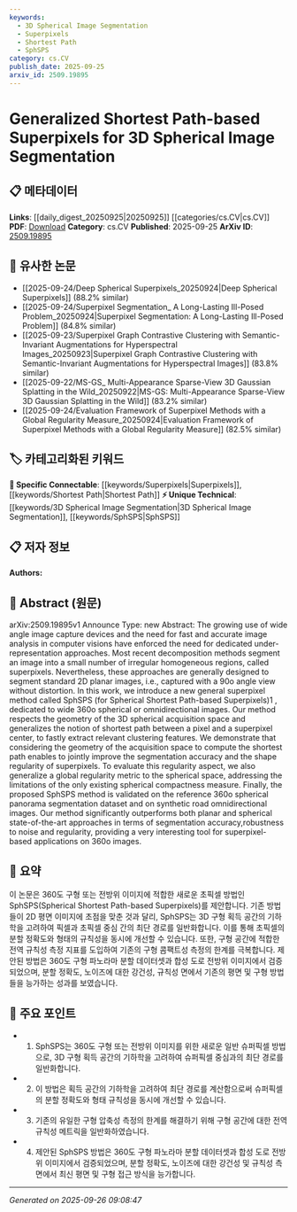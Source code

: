 ```yaml
---
keywords:
  - 3D Spherical Image Segmentation
  - Superpixels
  - Shortest Path
  - SphSPS
category: cs.CV
publish_date: 2025-09-25
arxiv_id: 2509.19895
---
```


<!-- KEYWORD_LINKING_METADATA:
{
  "processed_timestamp": "2025-09-26T09:08:47.915699",
  "vocabulary_version": "1.0",
  "selected_keywords": [
    "3D Spherical Image Segmentation",
    "Superpixels",
    "Shortest Path",
    "SphSPS"
  ],
  "rejected_keywords": [],
  "similarity_scores": {
    "3D Spherical Image Segmentation": 0.78,
    "Superpixels": 0.8,
    "Shortest Path": 0.75,
    "SphSPS": 0.82
  },
  "extraction_method": "AI_prompt_based",
  "budget_applied": true,
  "candidates_json": {
    "candidates": [
      {
        "surface": "3D Spherical Image Segmentation",
        "canonical": "3D Spherical Image Segmentation",
        "aliases": [
          "Spherical Image Segmentation",
          "360° Image Segmentation"
        ],
        "category": "unique_technical",
        "rationale": "This term is central to the paper's contribution and links to advancements in image analysis for spherical data.",
        "novelty_score": 0.75,
        "connectivity_score": 0.68,
        "specificity_score": 0.82,
        "link_intent_score": 0.78
      },
      {
        "surface": "Superpixels",
        "canonical": "Superpixels",
        "aliases": [
          "Superpixel Segmentation"
        ],
        "category": "specific_connectable",
        "rationale": "Superpixels are a fundamental concept in image segmentation, facilitating connections to related methods and applications.",
        "novelty_score": 0.55,
        "connectivity_score": 0.85,
        "specificity_score": 0.7,
        "link_intent_score": 0.8
      },
      {
        "surface": "Shortest Path",
        "canonical": "Shortest Path",
        "aliases": [
          "Pathfinding",
          "Path Optimization"
        ],
        "category": "specific_connectable",
        "rationale": "The shortest path concept is crucial for understanding the algorithmic approach used in the paper.",
        "novelty_score": 0.5,
        "connectivity_score": 0.78,
        "specificity_score": 0.65,
        "link_intent_score": 0.75
      },
      {
        "surface": "Spherical Shortest Path-based Superpixels",
        "canonical": "SphSPS",
        "aliases": [
          "Spherical Superpixels",
          "SphSPS Method"
        ],
        "category": "unique_technical",
        "rationale": "This is the novel method introduced by the paper, making it a key concept for linking.",
        "novelty_score": 0.8,
        "connectivity_score": 0.65,
        "specificity_score": 0.88,
        "link_intent_score": 0.82
      }
    ],
    "ban_list_suggestions": [
      "method",
      "approach",
      "performance"
    ]
  },
  "decisions": [
    {
      "candidate_surface": "3D Spherical Image Segmentation",
      "resolved_canonical": "3D Spherical Image Segmentation",
      "decision": "linked",
      "scores": {
        "novelty": 0.75,
        "connectivity": 0.68,
        "specificity": 0.82,
        "link_intent": 0.78
      }
    },
    {
      "candidate_surface": "Superpixels",
      "resolved_canonical": "Superpixels",
      "decision": "linked",
      "scores": {
        "novelty": 0.55,
        "connectivity": 0.85,
        "specificity": 0.7,
        "link_intent": 0.8
      }
    },
    {
      "candidate_surface": "Shortest Path",
      "resolved_canonical": "Shortest Path",
      "decision": "linked",
      "scores": {
        "novelty": 0.5,
        "connectivity": 0.78,
        "specificity": 0.65,
        "link_intent": 0.75
      }
    },
    {
      "candidate_surface": "Spherical Shortest Path-based Superpixels",
      "resolved_canonical": "SphSPS",
      "decision": "linked",
      "scores": {
        "novelty": 0.8,
        "connectivity": 0.65,
        "specificity": 0.88,
        "link_intent": 0.82
      }
    }
  ]
}
-->

# Generalized Shortest Path-based Superpixels for 3D Spherical Image Segmentation

## 📋 메타데이터

**Links**: [[daily_digest_20250925|20250925]] [[categories/cs.CV|cs.CV]]
**PDF**: [Download](https://arxiv.org/pdf/2509.19895.pdf)
**Category**: cs.CV
**Published**: 2025-09-25
**ArXiv ID**: [2509.19895](https://arxiv.org/abs/2509.19895)

## 🔗 유사한 논문
- [[2025-09-24/Deep Spherical Superpixels_20250924|Deep Spherical Superpixels]] (88.2% similar)
- [[2025-09-24/Superpixel Segmentation_ A Long-Lasting Ill-Posed Problem_20250924|Superpixel Segmentation: A Long-Lasting Ill-Posed Problem]] (84.8% similar)
- [[2025-09-23/Superpixel Graph Contrastive Clustering with Semantic-Invariant Augmentations for Hyperspectral Images_20250923|Superpixel Graph Contrastive Clustering with Semantic-Invariant Augmentations for Hyperspectral Images]] (83.8% similar)
- [[2025-09-22/MS-GS_ Multi-Appearance Sparse-View 3D Gaussian Splatting in the Wild_20250922|MS-GS: Multi-Appearance Sparse-View 3D Gaussian Splatting in the Wild]] (83.2% similar)
- [[2025-09-24/Evaluation Framework of Superpixel Methods with a Global Regularity Measure_20250924|Evaluation Framework of Superpixel Methods with a Global Regularity Measure]] (82.5% similar)

## 🏷️ 카테고리화된 키워드
**🔗 Specific Connectable**: [[keywords/Superpixels|Superpixels]], [[keywords/Shortest Path|Shortest Path]]
**⚡ Unique Technical**: [[keywords/3D Spherical Image Segmentation|3D Spherical Image Segmentation]], [[keywords/SphSPS|SphSPS]]

## 📋 저자 정보

**Authors:** 

## 📄 Abstract (원문)

arXiv:2509.19895v1 Announce Type: new 
Abstract: The growing use of wide angle image capture devices and the need for fast and accurate image analysis in computer visions have enforced the need for dedicated under-representation approaches. Most recent decomposition methods segment an image into a small number of irregular homogeneous regions, called superpixels. Nevertheless, these approaches are generally designed to segment standard 2D planar images, i.e., captured with a 90o angle view without distortion. In this work, we introduce a new general superpixel method called SphSPS (for Spherical Shortest Path-based Superpixels)1 , dedicated to wide 360o spherical or omnidirectional images. Our method respects the geometry of the 3D spherical acquisition space and generalizes the notion of shortest path between a pixel and a superpixel center, to fastly extract relevant clustering features. We demonstrate that considering the geometry of the acquisition space to compute the shortest path enables to jointly improve the segmentation accuracy and the shape regularity of superpixels. To evaluate this regularity aspect, we also generalize a global regularity metric to the spherical space, addressing the limitations of the only existing spherical compactness measure. Finally, the proposed SphSPS method is validated on the reference 360o spherical panorama segmentation dataset and on synthetic road omnidirectional images. Our method significantly outperforms both planar and spherical state-of-the-art approaches in terms of segmentation accuracy,robustness to noise and regularity, providing a very interesting tool for superpixel-based applications on 360o images.

## 📝 요약

이 논문은 360도 구형 또는 전방위 이미지에 적합한 새로운 초픽셀 방법인 SphSPS(Spherical Shortest Path-based Superpixels)를 제안합니다. 기존 방법들이 2D 평면 이미지에 초점을 맞춘 것과 달리, SphSPS는 3D 구형 획득 공간의 기하학을 고려하여 픽셀과 초픽셀 중심 간의 최단 경로를 일반화합니다. 이를 통해 초픽셀의 분할 정확도와 형태의 규칙성을 동시에 개선할 수 있습니다. 또한, 구형 공간에 적합한 전역 규칙성 측정 지표를 도입하여 기존의 구형 콤팩트성 측정의 한계를 극복합니다. 제안된 방법은 360도 구형 파노라마 분할 데이터셋과 합성 도로 전방위 이미지에서 검증되었으며, 분할 정확도, 노이즈에 대한 강건성, 규칙성 면에서 기존의 평면 및 구형 방법들을 능가하는 성과를 보였습니다.

## 🎯 주요 포인트

- 1. SphSPS는 360도 구형 또는 전방위 이미지를 위한 새로운 일반 슈퍼픽셀 방법으로, 3D 구형 획득 공간의 기하학을 고려하여 슈퍼픽셀 중심과의 최단 경로를 일반화합니다.
- 2. 이 방법은 획득 공간의 기하학을 고려하여 최단 경로를 계산함으로써 슈퍼픽셀의 분할 정확도와 형태 규칙성을 동시에 개선할 수 있습니다.
- 3. 기존의 유일한 구형 압축성 측정의 한계를 해결하기 위해 구형 공간에 대한 전역 규칙성 메트릭을 일반화하였습니다.
- 4. 제안된 SphSPS 방법은 360도 구형 파노라마 분할 데이터셋과 합성 도로 전방위 이미지에서 검증되었으며, 분할 정확도, 노이즈에 대한 강건성 및 규칙성 측면에서 최신 평면 및 구형 접근 방식을 능가합니다.


---

*Generated on 2025-09-26 09:08:47*